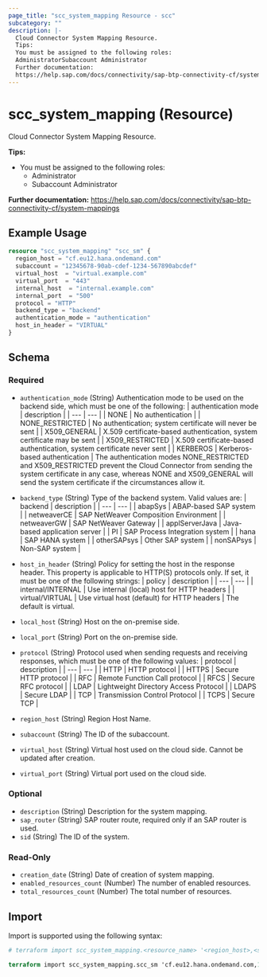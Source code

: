 ```yaml
---
page_title: "scc_system_mapping Resource - scc"
subcategory: ""
description: |-
  Cloud Connector System Mapping Resource.
  Tips:
  You must be assigned to the following roles:
  AdministratorSubaccount Administrator
  Further documentation:
  https://help.sap.com/docs/connectivity/sap-btp-connectivity-cf/system-mappings
---
```


# scc_system_mapping (Resource)

Cloud Connector System Mapping Resource.
				
__Tips:__
* You must be assigned to the following roles:
	* Administrator
	* Subaccount Administrator

__Further documentation:__
<https://help.sap.com/docs/connectivity/sap-btp-connectivity-cf/system-mappings>

## Example Usage

```terraform
resource "scc_system_mapping" "scc_sm" {
  region_host = "cf.eu12.hana.ondemand.com"
  subaccount = "12345678-90ab-cdef-1234-567890abcdef"
  virtual_host  = "virtual.example.com"
  virtual_port  = "443"
  internal_host  = "internal.example.com"
  internal_port  = "500"
  protocol = "HTTP"
  backend_type = "backend"
  authentication_mode = "authentication"
  host_in_header = "VIRTUAL"
}
```

<!-- schema generated by tfplugindocs -->
## Schema

### Required

- `authentication_mode` (String) Authentication mode to be used on the backend side, which must be one of the following:
  | authentication mode | description | 
  | --- | --- | 
  | NONE | No authentication | 
  | NONE_RESTRICTED | No authentication; system certificate will never be sent | 
  | X509_GENERAL | X.509 certificate-based authentication, system certificate may be sent | 
  | X509_RESTRICTED | X.509 certificate-based authentication, system certificate never sent | 
  | KERBEROS | Kerberos-based authentication | The authentication modes NONE_RESTRICTED and X509_RESTRICTED prevent the Cloud Connector from sending the system certificate in any case, whereas NONE and X509_GENERAL will send the system certificate if the circumstances allow it.
  
- `backend_type` (String) Type of the backend system. Valid values are:
  | backend | description | 
  | --- | --- | 
  | abapSys | ABAP-based SAP system | 
  | netweaverCE | SAP NetWeaver Composition Environment | 
  | netweaverGW | SAP NetWeaver Gateway | 
  | applServerJava | Java-based application server | 
  | PI | SAP Process Integration system | 
  | hana | SAP HANA system | 
  | otherSAPsys | Other SAP system | 
  | nonSAPsys | Non-SAP system |
  
- `host_in_header` (String) Policy for setting the host in the response header. This property is applicable to HTTP(S) protocols only. If set, it must be one of the following strings:
  | policy | description | 
  | --- | --- | 
  | internal/INTERNAL | Use internal (local) host for HTTP headers | 
  | virtual/VIRTUAL | Use virtual host (default) for HTTP headers | The default is virtual.
  
- `local_host` (String) Host on the on-premise side.
- `local_port` (String) Port on the on-premise side.
  
- `protocol` (String) Protocol used when sending requests and receiving responses, which must be one of the following values:
  | protocol | description | 
  | --- | --- | 
  | HTTP | HTTP protocol | 
  | HTTPS | Secure HTTP protocol | 
  | RFC | Remote Function Call protocol | 
  | RFCS | Secure RFC protocol | 
  | LDAP | Lightweight Directory Access Protocol | 
  | LDAPS | Secure LDAP | 
  | TCP | Transmission Control Protocol | 
  | TCPS | Secure TCP |
  
- `region_host` (String) Region Host Name.
- `subaccount` (String) The ID of the subaccount.
- `virtual_host` (String) Virtual host used on the cloud side. Cannot be updated after creation.
- `virtual_port` (String) Virtual port used on the cloud side.

### Optional

- `description` (String) Description for the system mapping.
- `sap_router` (String) SAP router route, required only if an SAP router is used.
- `sid` (String) The ID of the system.

### Read-Only

- `creation_date` (String) Date of creation of system mapping.
- `enabled_resources_count` (Number) The number of enabled resources.
- `total_resources_count` (Number) The total number of resources.

## Import

Import is supported using the following syntax:

```terraform
# terraform import scc_system_mapping.<resource_name> '<region_host>,<subaccount>,<virtual_host>,<virtual_port>`

terraform import scc_system_mapping.scc_sm 'cf.eu12.hana.ondemand.com,12345678-90ab-cdef-1234-567890abcdef,virtual.example.com,443'
```
